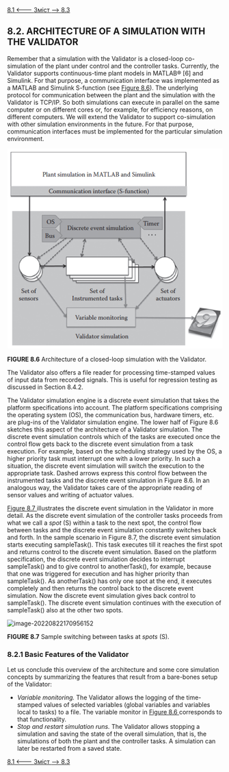 [8.1 <--- ](8_1.md) [   Зміст   ](README.md) [--> 8.3](8_3.md)

## 8.2. ARCHITECTURE OF A SIMULATION WITH THE VALIDATOR

Remember that a simulation with the Validator is a closed-loop co-simulation of the plant under control and the controller tasks. Currently, the Validator supports continuous-time plant models in MATLAB® [6] and Simulink. For that purpose, a communication interface was implemented as a MATLAB and Simulink S-function (see [Figure 8.6](#_bookmark49)). The underlying protocol for communication between the plant and the simulation with the Validator is TCP/IP. So both simulations can execute in parallel on the same computer or on different cores or, for example, for efficiency reasons, on different computers. We will extend the Validator to support co-simulation with other simulation environments in the future. For that purpose, communication interfaces must be implemented for the particular simulation environment.

![image-20220822170914767](media/image-20220822170914767.png)

**FIGURE 8.6** Architecture of a closed-loop simulation with the Validator.

The Validator also offers a file reader for processing time-stamped values of input data from recorded signals. This is useful for regression testing as discussed in Section 8.4.2.

The Validator simulation engine is a discrete event simulation that takes the platform specifications into account. The platform specifications comprising the operating system (OS), the communication bus, hardware timers, etc. are plug-ins of the Validator simulation engine. The lower half of Figure 8.6 sketches this aspect of the architecture of a Validator simulation. The discrete event simulation controls which of the tasks are executed once the control flow gets back to the discrete event simulation from a task execution. For example, based on the scheduling strategy used by the OS, a higher priority task must interrupt one with a lower priority. In such a situation, the discrete event simulation will switch the execution to the appropriate task. Dashed arrows express this control flow between the instrumented tasks and the discrete event simulation in Figure 8.6. In an analogous way, the Validator takes care of the appropriate reading of sensor values and writing of actuator values.

[Figure 8.7 ](#_bookmark50)illustrates the discrete event simulation in the Validator in more detail. As the discrete event simulation of the controller tasks proceeds from what we call a *spot* (S) within a task to the next spot, the control flow between tasks and the discrete event simulation constantly switches back and forth. In the sample scenario in Figure 8.7, the discrete event simulation starts executing sampleTask(). This task executes till it reaches the first spot and returns control to the discrete event simulation. Based on the platform specification, the discrete event simulation decides to interrupt sampleTask() and to give control to anotherTask(), for example, because that one was triggered for execution and has higher priority than sampleTask(). As anotherTask() has only one spot at the end, it executes completely and then returns the control back to the discrete event simulation. Now the discrete event simulation gives back control to sampleTask(). The discrete event simulation continues with the execution of sampleTask() also at the other two spots.

![image-20220822170956152](E:\san\Технології\моделиров\gitver_rtsimul\books\rtsimul_technologies\media\image-20220822170956152.png)

**FIGURE 8.7** Sample switching between tasks at *spots* (S).

### 8.2.1 Basic Features of the Validator

Let us conclude this overview of the architecture and some core simulation concepts by summarizing the features that result from a bare-bones setup of the Validator:

- *Variable monitoring.* The Validator allows the logging of the time-stamped values of selected variables (global variables and variables local to tasks) to a file. The variable monitor in [Figure 8.6 ](#_bookmark49)corresponds to that functionality.
- *Stop and restart simulation runs.* The Validator allows stopping a simulation and saving the state of the overall simulation, that is, the simulations of both the plant and the controller tasks. A simulation can later be restarted from a saved state.


[8.1 <--- ](8_1.md) [   Зміст   ](README.md) [--> 8.3](8_3.md)